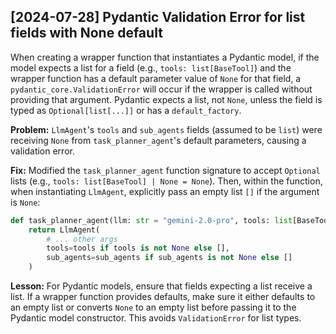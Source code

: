 ## [2024-07-28] Pydantic Validation Error for list fields with None default

When creating a wrapper function that instantiates a Pydantic model, if the model expects a list for a field (e.g., `tools: list[BaseTool]`) and the wrapper function has a default parameter value of `None` for that field, a `pydantic_core.ValidationError` will occur if the wrapper is called without providing that argument. Pydantic expects a list, not `None`, unless the field is typed as `Optional[list[...]]` or has a `default_factory`.

**Problem:** `LlmAgent`'s `tools` and `sub_agents` fields (assumed to be `list`) were receiving `None` from `task_planner_agent`'s default parameters, causing a validation error.

**Fix:** Modified the `task_planner_agent` function signature to accept `Optional` lists (e.g., `tools: list[BaseTool] | None = None`). Then, within the function, when instantiating `LlmAgent`, explicitly pass an empty list `[]` if the argument is `None`:

```python
def task_planner_agent(llm: str = "gemini-2.0-pro", tools: list[BaseTool] | None = None, sub_agents: list[BaseAgent] | None = None):
    return LlmAgent(
        # ... other args
        tools=tools if tools is not None else [],
        sub_agents=sub_agents if sub_agents is not None else []
    )
```

**Lesson:** For Pydantic models, ensure that fields expecting a list receive a list. If a wrapper function provides defaults, make sure it either defaults to an empty list or converts `None` to an empty list before passing it to the Pydantic model constructor. This avoids `ValidationError` for list types.
